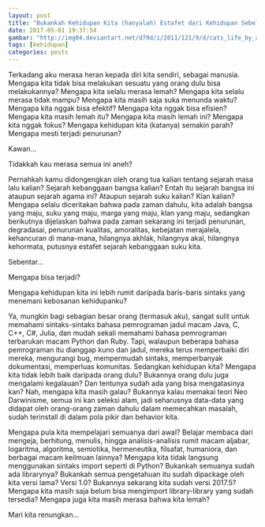 ```yaml
---
layout: post
title: "Bukankah Kehidupan Kita (hanyalah) Estafet dari Kehidupan Sebelumnya?"
date: 2017-05-01 19:37:54
gambar: "http://img04.deviantart.net/d79d/i/2011/121/9/d/cats_life_by_apofiss-d3fb1qw.jpg"
tags: [kehidupan]
categories: posts
---
```


Terkadang aku merasa heran kepada diri kita sendiri, sebagai manusia. Mengapa kita tidak bisa melakukan sesuatu yang orang dulu bisa melakukannya? Mengapa kita selalu merasa lemah? Mengapa kita selalu merasa tidak mampu? Mengapa kita masih saja suka menunda waktu? Mengapa kita nggak bisa efektif? Mengapa kita nggak bisa efisien? Mengapa kita masih lemah itu? Mengapa kita masih lemah ini? Mengapa kita nggak fokus? Mengapa kehidupan kita (katanya) semakin parah? Mengapa mesti terjadi penurunan?

Kawan...

Tidakkah kau merasa semua ini aneh?

Pernahkah kamu didongengkan oleh orang tua kalian tentang sejarah masa lalu kalian? Sejarah kebanggaan bangsa kalian? Entah itu sejarah bangsa ini ataupun sejarah agama ini? Ataupun sejarah suku kalian? Klan kalian? Mengapa selalu diceritakan bahwa pada zaman dahulu, kita adalah bangsa yang maju, suku yang maju, marga yang maju, klan yang maju, sedangkan berikutnya dijelaskan bahwa pada zaman sekarang ini terjadi penurunan, degradasai, penurunan kualitas, amoralitas, kebejatan merajalela, kehancuran di mana-mana, hilangnya akhlak, hilangnya akal, hilangnya kehormata, putusnya estafet sejarah kebanggaan suku kita.

Sebentar...

Mengapa bisa terjadi?

Mengapa kehidupan kita ini lebih rumit daripada baris-baris sintaks yang menemani kebosanan kehidupanku?

Ya, mungkin bagi sebagian besar orang (termasuk aku), sangat sulit untuk memahami sintaks-sintaks bahasa pemrograman jadul macam Java, C, C++, C#, Julia, dan mudah sekali memahami bahasa pemrograman terbarukan macam Python dan Ruby. Tapi, walaupun beberapa bahasa pemrograman itu dianggap kuno dan jadul, mereka terus memperbaiki diri mereka, mengurangi bug, mempermudah sintaks, memperbanyak dokumentasi, memperluas komunitas. Sedangkan kehidupan kita? Mengapa kita tidak lebih baik daripada orang dulu? Bukannya orang dulu juga mengalami kegalauan? Dan tentunya sudah ada yang bisa mengatasinya kan? Nah, mengapa kita masih galau? Bukannya kalau memakai teori Neo Darwinisme, semua ini kan seleksi alam, jadi seharusnya data-data yang didapat oleh orang-orang zaman dahulu dalam memecahkan masalah, sudah terinstall di dalam pola pikir dan behavior kita.

Mengapa pula kita mempelajari semuanya dari awal? Belajar membaca dari mengeja, berhitung, menulis, hingga analisis-analisis rumit macam aljabar, logaritma, algoritma, semiotika, hermeneutika, filsafat, humaniora, dan berbagai macam keilmuan lainnya? Mengapa kita tidak langsung menggunakan sintaks import seperti di Python? Bukankah semuanya sudah ada librarynya? Bukankah semua pengetahuan itu sudah dipackage oleh kita versi lama? Versi 1.0? Bukannya sekarang kita sudah versi 2017.5? Mengapa kita masih saja belum bisa mengimport library-library yang sudah tersedia? Mengapa juga kita masih merasa bahwa kita lemah?

Mari kita renungkan...




